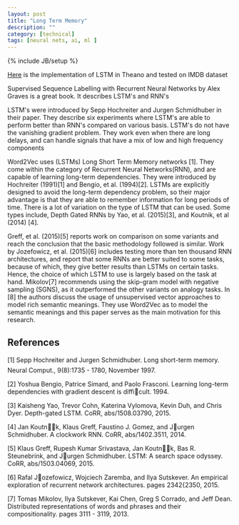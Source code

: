 ```yaml
---
layout: post
title: "Long Term Memory"
description: ""
category: [technical]
tags: [neural nets, ai, ml ]
---
```

{% include JB/setup %}

[Here](https://github.com/sidgan/Theano-LSTM) is the implementation of LSTM in Theano and tested on IMDB dataset 

Supervised Sequence Labelling with Recurrent Neural Networks by Alex Graves is a great book. It describes LSTM's and RNN's 

LSTM's were introduced by Sepp Hochreiter and Jurgen Schmidhuber in their paper. They describe six experiments where LSTM's are able to perform better than RNN's compared on various basis. LSTM's do not have the vanishing gradient problem. They work even when there are long delays, and can handle signals that have a mix of low and high frequency components

Word2Vec uses (LSTMs) Long Short Term Memory networks [1]. They come within the category of Recurrent Neural Networks(RNN), and are capable of learning long-term dependencies. They were introduced by Hochreiter (1991)[1] and Bengio, et al. (1994)[2]. LSTMs are explicitly designed to avoid the long-term dependency problem, so their major advantage is that they are able to remember information for long periods of time. There is a lot of variation on the type of LSTM that can be used. Some types include, Depth Gated RNNs by Yao, et al. (2015)[3], and Koutnik, et al (2014) [4].

Greff, et al. (2015)[5] reports work on comparison on some variants and reach the conclusion that the basic methodology followed is similar. Work by Jozefowicz, et al. (2015)[6] includes testing more than ten thousand RNN architectures, and report that some RNNs are better suited to some tasks, because of which, they give better results than LSTMs on certain tasks. Hence, the choice of which LSTM to use is largely based on the task at hand. Mikolov[7] recommends using the skip-gram model with negative sampling (SGNS), as it outperformed the other variants on analogy tasks. In [8] the authors discuss the usage of unsupervised vector approaches to model rich semantic meanings. They use Word2Vec as to model the semantic meanings and this paper serves as the main motivation for this research.


## References

[1] Sepp Hochreiter and Jurgen Schmidhuber. Long short-term memory. Neural Comput., 9(8):1735 - 1780, November 1997.

[2] Yoshua Bengio, Patrice Simard, and Paolo Frasconi. Learning long-term dependencies with gradient descent is difficult. 1994.

[3] Kaisheng Yao, Trevor Cohn, Katerina Vylomova, Kevin Duh, and Chris Dyer. Depth-gated LSTM. CoRR, abs/1508.03790, 2015.

[4] Jan Koutnk, Klaus Greff, Faustino J. Gomez, and Jurgen Schmidhuber. A clockwork RNN. CoRR, abs/1402.3511, 2014.

[5] Klaus Greff, Rupesh Kumar Srivastava, Jan Koutnk, Bas R. Steunebrink, and Jurgen Schmidhuber. LSTM: A search space odyssey. CoRR, abs/1503.04069, 2015.

[6] Rafal Jozefowicz, Wojciech Zaremba, and Ilya Sutskever. An empirical exploration of recurrent network architectures. pages 2342{2350, 2015.

[7] Tomas Mikolov, Ilya Sutskever, Kai Chen, Greg S Corrado, and Jeff Dean. Distributed representations of words and phrases and their compositionality. pages 3111 - 3119, 2013.
